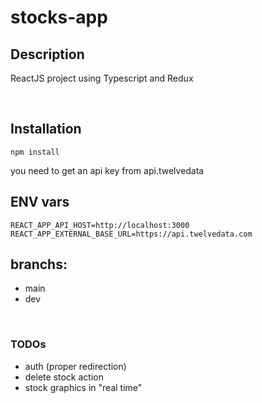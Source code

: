 # stocks-app

## Description

ReactJS project using Typescript and Redux

</br>

## Installation

```
npm install
```

you need to get an api key from api.twelvedata

## ENV vars

```
REACT_APP_API_HOST=http://localhost:3000
REACT_APP_EXTERNAL_BASE_URL=https://api.twelvedata.com
```

## branchs:

- main
- dev

 </br>

### TODOs

- auth (proper redirection)
- delete stock action
- stock graphics in "real time"
